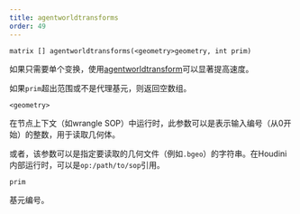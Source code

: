 ```yaml
---
title: agentworldtransforms
order: 49
---
```


`matrix [] agentworldtransforms(<geometry>geometry, int prim)`

如果只需要单个变换，使用[agentworldtransform](agentworldtransform.html "返回代理基元骨骼的当前世界空间变换。")可以显著提高速度。

如果`prim`超出范围或不是代理基元，则返回空数组。

`<geometry>`

在节点上下文（如wrangle SOP）中运行时，此参数可以是表示输入编号（从0开始）的整数，用于读取几何体。

或者，该参数可以是指定要读取的几何文件（例如`.bgeo`）的字符串。在Houdini内部运行时，可以是`op:/path/to/sop`引用。

`prim`

基元编号。